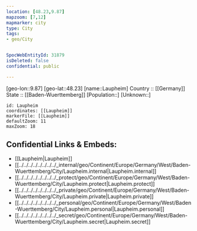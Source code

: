 ```yaml
---
location: [48.23,9.87] 
mapzoom: [7,12] 
mapmarker: city 
type: City
tags:
- geo/City


SpocWebEntityId: 31879
isDeleted: false
confidential: public

---
```

[geo-lon::9.87] 
[geo-lat::48.23] 
[name::Laupheim] 
Country :: [[Germany]]  
State :: [[Baden-Wuerttemberg]] 
[Population::] 
[Unknown::] 


```leaflet
id: Laupheim
coordinates: [[Laupheim]] 
markerFile: [[Laupheim]] 
defaultZoom: 11 
maxZoom: 18
```


## Confidential Links & Embeds: 
- [[Laupheim|Laupheim]]  
- [[../../../../../../../../_internal/geo/Continent/Europe/Germany/West/Baden-Wuerttemberg/City/Laupheim.internal|Laupheim.internal]] 
- [[../../../../../../../../_protect/geo/Continent/Europe/Germany/West/Baden-Wuerttemberg/City/Laupheim.protect|Laupheim.protect]] 
- [[../../../../../../../../_private/geo/Continent/Europe/Germany/West/Baden-Wuerttemberg/City/Laupheim.private|Laupheim.private]] 
- [[../../../../../../../../_personal/geo/Continent/Europe/Germany/West/Baden-Wuerttemberg/City/Laupheim.personal|Laupheim.personal]] 
- [[../../../../../../../../_secret/geo/Continent/Europe/Germany/West/Baden-Wuerttemberg/City/Laupheim.secret|Laupheim.secret]] 
